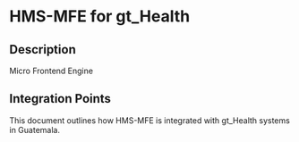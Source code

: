 # HMS-MFE for gt_Health

## Description

Micro Frontend Engine

## Integration Points

This document outlines how HMS-MFE is integrated with gt_Health systems in Guatemala.
